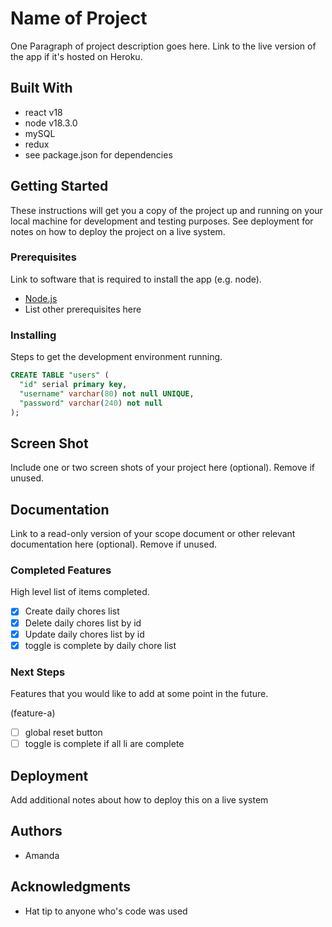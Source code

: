 # Name of Project

One Paragraph of project description goes here. Link to the live version of the app if it's hosted on Heroku.

## Built With

* react v18
* node v18.3.0
* mySQL
* redux
* see package.json for dependencies

## Getting Started

These instructions will get you a copy of the project up and running on your local machine for development and testing purposes. See deployment for notes on how to deploy the project on a live system.

### Prerequisites

Link to software that is required to install the app (e.g. node).

- [Node.js](https://nodejs.org/en/)
- List other prerequisites here


### Installing

Steps to get the development environment running.

```sql
CREATE TABLE "users" (
  "id" serial primary key,
  "username" varchar(80) not null UNIQUE,
  "password" varchar(240) not null
);
```

## Screen Shot

Include one or two screen shots of your project here (optional). Remove if unused.

## Documentation

Link to a read-only version of your scope document or other relevant documentation here (optional). Remove if unused.

### Completed Features

High level list of items completed.

- [x] Create daily chores list
- [x] Delete daily chores list by id
- [x] Update daily chores list by id
- [x] toggle is complete by daily chore list  

### Next Steps

Features that you would like to add at some point in the future.

(feature-a)
- [ ] global reset button
- [ ] toggle is complete if all li are complete

## Deployment

Add additional notes about how to deploy this on a live system

## Authors

* Amanda


## Acknowledgments

* Hat tip to anyone who's code was used